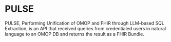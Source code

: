 # PULSE
PULSE, Performing Unification of OMOP and FHIR through LLM-based SQL Extraction, is an API that received queries from credentialed users in natural language to an OMOP DB and returns the result as a FHIR Bundle.
